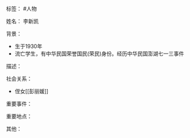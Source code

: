 标签： #人物

姓名：
李新凯

背景：
- 生于1930年
- 流亡学生，有中华民国荣誉国民(荣民)身份。经历中华民国澎湖七一三事件

描述：

社会关系：
- 侄女[[彭丽媛]]

重要事件：

重要地点：

其他：
